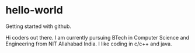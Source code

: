 # hello-world
Getting started with github.

Hi coders out there.
I am currently pursuing BTech in Computer Science and Engineering from NIT Allahabad India.
I like coding in c/c++ and java.
